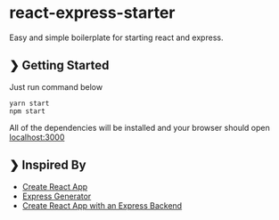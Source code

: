 # react-express-starter
Easy and simple boilerplate for starting react and express.

## ❯ Getting Started
Just run command below
```
yarn start
npm start
```

All of the dependencies will be installed and your browser should open [localhost:3000](http:localhost:3000)

## ❯ Inspired By
- [Create React App](https://github.com/facebook/create-react-app)
- [Express Generator](https://github.com/expressjs/generator)
- [Create React App with an Express Backend](https://daveceddia.com/create-react-app-express-backend/)
